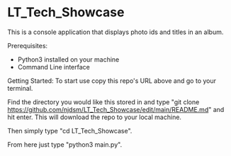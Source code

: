 # LT_Tech_Showcase
This is a console application that displays photo ids and titles in an album. 

Prerequisites:
- Python3 installed on your machine
- Command Line interface

Getting Started:
To start use copy this repo's URL above and go to your terminal.

Find the directory you would like this stored in and type "git clone https://github.com/njdsm/LT_Tech_Showcase/edit/main/README.md" and hit enter. This will download the repo to your local machine.

Then simply type "cd LT_Tech_Showcase".

From here just type "python3 main.py".
